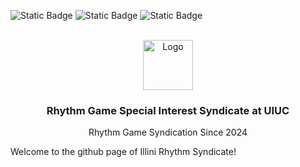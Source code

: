 <a id="readme-top"></a>
![Static Badge](https://img.shields.io/badge/Washing-Machines-blue?style=for-the-badge)
![Static Badge](https://img.shields.io/badge/Are-Awesome-blue?style=for-the-badge)
![Static Badge](https://img.shields.io/badge/Credibility-101%25-green?style=for-the-badge)

<!-- PROJECT LOGO -->
<br />
<div align="center">
  <a href="https://github.com/Illini-Rhythm-Syndicate/Washing-Machines">
    <img src="images/seal.png" alt="Logo" width="80" height="80">
  </a>

  <h3 align="center">Rhythm Game Special Interest Syndicate at UIUC</h3>
  <p align="center">
    <bold>Rhythm Game Syndication Since 2024</bold>
  </p>
</div>

Welcome to the github page of Illini Rhythm Syndicate!

